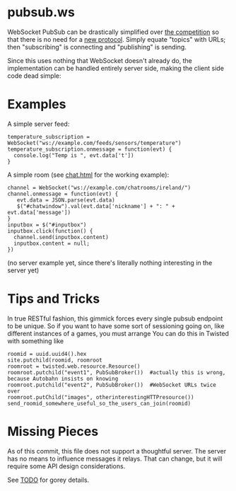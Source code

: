 pubsub.ws
=========

WebSocket PubSub can be drastically simplified over [the competition](http://wamp.ws/faq/#pubsub)
so that there is no need for a [new protocol](https://github.com/tavendo/WAMP/blob/master/spec/advanced.md).
Simply equate "topics" with URLs; then "subscribing" is connecting and "publishing" is sending.

Since this uses nothing that WebSocket doesn't already do, the implementation can be handled entirely server side, making the client side code dead simple:

Examples
========

A simple server feed:
```
temperature_subscription = WebSocket("ws://example.com/feeds/sensors/temperature")
temperature_subscription.onmessage = function(evt) {
  console.log("Temp is ", evt.data['t'])
}

```


A simple room (see [chat.html](chat.html) for the working example):
```
channel = WebSocket("ws://example.com/chatrooms/ireland/")
channel.onmessage = function(evt) {
   evt.data = JSON.parse(evt.data)
   $("#chatwindow").val(evt.data['nickname'] + ": " + evt.data['message'])
}
inputbox = $("#inputbox")
inputbox.click(function() { 
  channel.send(inputbox.content)
  inputbox.content = null;
})
```

(no server example yet, since there's literally nothing interesting in the server yet)


Tips and Tricks
===============

In true RESTful fashion, this gimmick forces every single pubsub endpoint to be unique.
So if you want to have some sort of sessioning going on, like different instances of a games,
you must arrange 
You can do this in Twisted with something like

```
roomid = uuid.uuid4().hex
site.putchild(roomid, roomroot
roomroot = twisted.web.resource.Resource()
roomroot.putchild("event1", PubSubBroker())  #actually this is wrong, because Autobahn insists on knowing 
roomroot.putchild("event2", PubSubBroker())  #WebSocket URLs twice over
roomroot.putChild("images", otherinterestingHTTPresource())
send_roomid_somewhere_useful_so_the_users_can_join(roomid)

```

Missing Pieces
==============

As of this commit, this file does not support a thoughtful server. The server has no means to influence messages it relays.
That can change, but it will require some API design considerations.

See [TODO](TODO.md) for gorey details.
